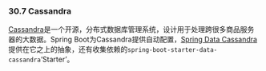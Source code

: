 ### 30.7 Cassandra
[Cassandra](http://cassandra.apache.org/)是一个开源，分布式数据库管理系统，设计用于处理跨很多商品服务器的大数据。Spring Boot为Cassandra提供自动配置，[Spring Data Cassandra](https://github.com/spring-projects/spring-data-cassandra)提供在它之上的抽象，还有收集依赖的`spring-boot-starter-data-cassandra`‘Starter’。
